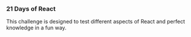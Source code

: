 ### 21 Days of React
This challenge is designed to test different aspects of React and perfect knowledge in a fun way.



